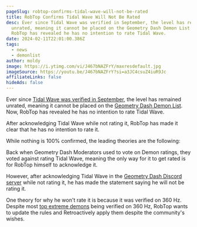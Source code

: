 ```yaml
---
pageSlug: robtop-confirms-tidal-wave-will-not-be-rated
title: RobTop Confirms Tidal Wave Will Not Be Rated
desc: Ever since Tidal Wave was verified in September, the level has remained
  unrated, meaning it cannot be placed on the Geometry Dash Demon List. Now,
  RobTop has revealed he has no intention to rate Tidal Wave.
date: 2024-02-11T22:01:00.386Z
tags:
  - news
  - demonlist
author: moldy
image: https://i.ytimg.com/vi/J467bNAZFrY/maxresdefault.jpg
imageSource: https://youtu.be/J467bNAZFrY?si=a3JC4csuZ4iuR9Jc
affiliateLinks: false
hideAds: false
---
```

Ever since [Tidal Wave was verified in September](/posts/new-top-1-geometry-dash-demon-tidal-wave-verified-by-zoink-in-50000-attempts/), the level has remained unrated, meaning it cannot be placed on the [Geometry Dash Demon List](/posts/geometry-dash-demon-list-where-to-find-the-hardest-demons/). Now, RobTop has revealed he has no intention to rate Tidal Wave.

After acknowledging Tidal Wave while not rating it, RobTop has made it clear that he has no intention to rate it.

While nothing is 100% confirmed, the leading theories are the following:

Back when Geometry Dash Moderators used to vote on Demon ratings, they voted against rating Tidal Wave, meaning the only way for it to get rated is for RobTop himself to acknowledge it.

However, after acknowledging Tidal Wave in the [Geometry Dash Discord server](/posts/geometry-dash-discord-server-how-to-join-request-levels/) while not rating it, he has made the statement saying he will not be rating it.

One theory for why he won't rate it is because it was verified on 360 Hz. Despite most [top extreme demons](/posts/geometry-dash-demon-list-what-are-the-top-extreme-demons-2022/) being verified on 360 Hz, RobTop wants to update the rules and Retroactively apply them despite the community's wishes.